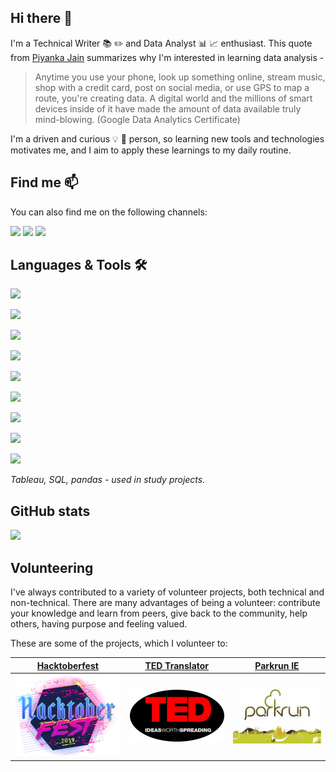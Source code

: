 ## Hi there 👋

I'm a Technical Writer :books: :pencil2: and Data Analyst :bar_chart: :chart_with_upwards_trend: enthusiast. This quote from [Piyanka Jain](https://www.linkedin.com/in/piyanka/) summarizes why I'm interested in learning data analysis -

> Anytime you use your phone, look up something online, stream music, shop with a credit card, post on social media, or use GPS to map a route, you're creating data. A digital world and the millions of smart devices inside of it have made the amount of data available truly mind-blowing. (Google Data Analytics Certificate)

I'm a driven and curious 💡 🔎 person, so learning new tools and technologies motivates me, and I aim to apply these learnings to my daily routine.


## Find me 📫

You can also find me on the following channels:

<a href="https://www.linkedin.com/in/andreamussap/"><img src="https://img.shields.io/badge/andreamussap-0077B5?style=flat&logo=Linkedin&logoColor=white"/></a>
<a href="https://twitter.com/andreamussap"><img src="hhttps://img.shields.io/twitter/follow/andreamussap?style=social)"/></a>
<a href="https://www.goodreads.com/andreamussap"><img src="https://img.shields.io/badge/GoodReads-andreamussap-yellowgreen"/></a>

## Languages & Tools 🛠 

![](https://img.shields.io/badge/Analytics-Google%20Analytics-yellow)

<a href="https://www.hotjar.com/"><img src="https://img.shields.io/badge/Analytics-Hotjar-red"></a>

<a href="https://public.tableau.com/profile/andrea.mussap#!/"><img src="https://img.shields.io/badge/Analytics-Tableau-blue"></a>

<a href="https://www.mysql.com/"><img src="https://img.shields.io/badge/Analytics-MySQL-orange"></a>

<a href="https://pandas.pydata.org/"><img src="https://img.shields.io/badge/Analytics-pandas-002b80"></a>

<a href="https://github.com/DavidAnson/vscode-markdownlint"><img src="https://img.shields.io/badge/Code-Markdown-white"></a>

<a href="https://code.visualstudio.com/"><img src="https://img.shields.io/badge/Code-VS%20Code-blue/"></a>

<a href="https://www.atlassian.com/software/jira"><img src="https://img.shields.io/badge/Tracking-Jira-blue"></a>

<a href="https://www.techsmith.com/tutorial-camtasia.html"><img src="https://img.shields.io/badge/Video-Camtasia-green"></a>

_Tableau, SQL, pandas - used in study projects._


## GitHub stats

![](https://github-readme-stats.vercel.app/api?username=andreamussap&show_icons=true&theme=radical)

## Volunteering

I've always contributed to a variety of volunteer projects, both technical and non-technical. There are many advantages of being a volunteer: contribute your knowledge and learn from peers, give back to the community, help others, having purpose and feeling valued.

These are some of the projects, which I volunteer to:

|[Hacktoberfest](https://www.linkedin.com/pulse/hacktoberfest-2020-main-takeaway-andrea-mussap/)|[TED Translator](https://www.ted.com/profiles/2458319/translator)|[Parkrun IE](https://www.parkrun.ie/)|
|--|--|--|
|![Hacktoberfest](/resources/hacktoberfestlogo2019_300px.png)|![TED](/resources/TEDtalkLogo300x.png)|![parkrun](/resources/parkrun300px.jpeg) |



<!--
**andreamussap/andreamussap** is a ✨ _special_ ✨ repository because its `README.md` (this file) appears on your GitHub profile.
Here are some ideas to get you started:
- 🌱 I’m currently learning ...
- 💬 Ask me about ...
- 📫 How to reach me: ...
-->
